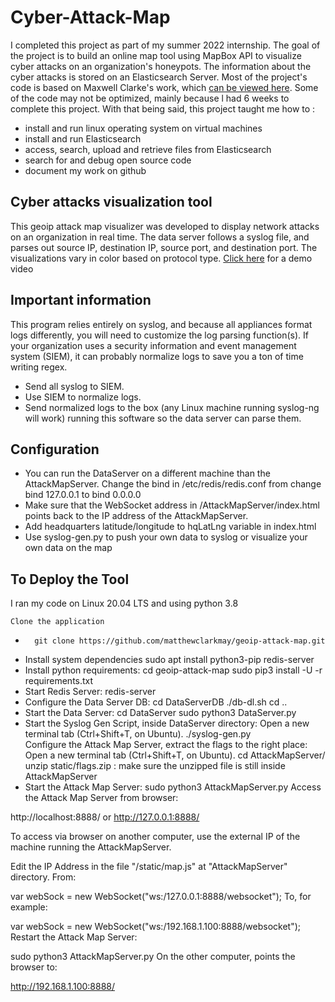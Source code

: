 # Cyber-Attack-Map

I completed this project as part of my summer 2022 internship. The goal of the project is to build an online map tool using MapBox API to visualize cyber attacks on an organization's honeypots. The information about the cyber attacks is stored on an Elasticsearch Server. Most of the project's code is based on Maxwell Clarke's work, which [can be viewed here](https://github.com/MatthewClarkMay/geoip-attack-map#important). Some of the code may not be optimized, mainly because l had 6 weeks to complete this project. With that being said, this project taught me how to :
* install and run linux operating system on virtual machines
* install and run Elasticsearch
* access, search, upload and retrieve files from Elasticsearch 
* search for and debug open source code
* document my work on github

## Cyber attacks visualization tool

This geoip attack map visualizer was developed to display network attacks on an organization in real time. The data server follows a syslog file, and parses out source IP, destination IP, source port, and destination port. The visualizations vary in color based on protocol type. [Click here](https://www.youtube.com/watch?v=t8NOJqvydkA) for a demo video

## Important information
This program relies entirely on syslog, and because all appliances format logs differently, you will need to customize the log parsing function(s). If your organization uses a security information and event management system (SIEM), it can probably normalize logs to save you a ton of time writing regex.

* Send all syslog to SIEM.
* Use SIEM to normalize logs.
* Send normalized logs to the box (any Linux machine running syslog-ng will work) running this software so the data server can parse them.

## Configuration
* You can run the DataServer on a different machine than the AttackMapServer. Change the bind in /etc/redis/redis.conf from change bind 127.0.0.1 to bind 0.0.0.0
* Make sure that the WebSocket address in /AttackMapServer/index.html points back to the IP address of the AttackMapServer.
* Add headquarters latitude/longitude to hqLatLng variable in index.html
* Use syslog-gen.py to push your own data to syslog or visualize your own data on the map

## To Deploy the Tool

I ran my code on Linux 20.04 LTS and using python 3.8

    Clone the application
*       git clone https://github.com/matthewclarkmay/geoip-attack-map.git
* Install system dependencies
      sudo apt install python3-pip redis-server
* Install python requirements:
      cd geoip-attack-map
      sudo pip3 install -U -r requirements.txt
* Start Redis Server:
      redis-server
* Configure the Data Server DB:
      cd DataServerDB
      ./db-dl.sh
      cd ..   
* Start the Data Server:
      cd DataServer
      sudo python3 DataServer.py
* Start the Syslog Gen Script, inside DataServer directory:
   Open a new terminal tab (Ctrl+Shift+T, on Ubuntu).
      ./syslog-gen.py   
Configure the Attack Map Server, extract the flags to the right place:
  Open a new terminal tab (Ctrl+Shift+T, on Ubuntu).
      cd AttackMapServer/
      unzip static/flags.zip : make sure the unzipped file is still inside AttackMapServer
 *  Start the Attack Map Server:
      sudo python3 AttackMapServer.py
Access the Attack Map Server from browser:

http://localhost:8888/ or http://127.0.0.1:8888/

To access via browser on another computer, use the external IP of the machine running the AttackMapServer.

Edit the IP Address in the file "/static/map.js" at "AttackMapServer" directory. From:

var webSock = new WebSocket("ws:/127.0.0.1:8888/websocket");
To, for example:

var webSock = new WebSocket("ws:/192.168.1.100:8888/websocket");
Restart the Attack Map Server:

sudo python3 AttackMapServer.py
On the other computer, points the browser to:

http://192.168.1.100:8888/
